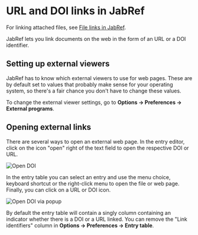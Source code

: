 # URL and DOI links in JabRef

For linking attached files, see [File links in JabRef](../finding-sorting-and-cleaning-entries/filelinks.md).

JabRef lets you link documents on the web in the form of an URL or a DOI identifier.

## Setting up external viewers

JabRef has to know which external viewers to use for web pages. These are by default set to values that probably make sense for your operating system, so there's a fair chance you don't have to change these values.

To change the external viewer settings, go to **Options → Preferences → External programs**.

## Opening external links

There are several ways to open an external web page. In the entry editor, click on the icon "open" right of the text field to open the respective DOI or URL.

![Open DOI](../.gitbook/assets/entryeditor-doi-open.png)

In the entry table you can select an entry and use the menu choice, keyboard shortcut or the right-click menu to open the file or web page. Finally, you can click on a URL or DOI icon.

![Open DOI via popup](../.gitbook/assets/entrytable-doi-popup.png)

By default the entry table will contain a singly column containing an indicator whether there is a DOI or a URL linked. You can remove the "Link identifiers" column in **Options → Preferences → Entry table**.

